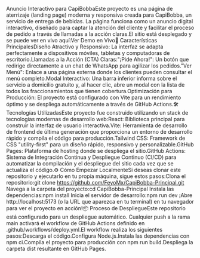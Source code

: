 Anuncio Interactivo para CapiBobbaEste proyecto es una página de aterrizaje (landing page) moderna y responsiva creada para CapiBobba, un servicio de entrega de bebidas. La página funciona como un anuncio digital interactivo, diseñado para captar la atención del cliente y facilitar el proceso de pedido a través de llamadas a la acción claras.El sitio está desplegado y se puede ver en vivo aquí:Ver Demo en Vivo🚀 Características PrincipalesDiseño Atractivo y Responsivo: La interfaz se adapta perfectamente a dispositivos móviles, tabletas y computadoras de escritorio.Llamadas a la Acción (CTA) Claras:"¡Pide Ahora!": Un botón que redirige directamente a un chat de WhatsApp para agilizar los pedidos."Ver Menú": Enlace a una página externa donde los clientes pueden consultar el menú completo.Modal Interactivo: Una barra inferior informa sobre el servicio a domicilio gratuito y, al hacer clic, abre un modal con la lista de todos los fraccionamientos que tienen cobertura.Optimización para Producción: El proyecto está configurado con Vite para un rendimiento óptimo y se despliega automáticamente a través de GitHub Actions.🛠️ Tecnologías UtilizadasEste proyecto fue construido utilizando un stack de tecnologías modernas de desarrollo web:React: Biblioteca principal para construir la interfaz de usuario interactiva.Vite: Herramienta de desarrollo de frontend de última generación que proporciona un entorno de desarrollo rápido y compila el código para producción.Tailwind CSS: Framework de CSS "utility-first" para un diseño rápido, responsivo y personalizable.GitHub Pages: Plataforma de hosting donde se despliega el sitio.GitHub Actions: Sistema de Integración Continua y Despliegue Continuo (CI/CD) para automatizar la compilación y el despliegue del sitio cada vez que se actualiza el código.⚙️ Cómo Empezar LocalmenteSi deseas clonar este repositorio y ejecutarlo en tu propia máquina, sigue estos pasos:Clona el repositorio:git clone https://github.com/FeyoMx/CapiBobba-Principal.git
Navega a la carpeta del proyecto:cd CapiBobba-Principal
Instala las dependencias:npm install
Inicia el servidor de desarrollo:npm run dev
¡Abre http://localhost:5173 (o la URL que aparezca en tu terminal) en tu navegador para ver el proyecto en acción!📦 Proceso de DespliegueEste repositorio está configurado para un despliegue automático. Cualquier push a la rama main activará el workflow de GitHub Actions definido en .github/workflows/deploy.yml.El workflow realiza los siguientes pasos:Descarga el código.Configura Node.js.Instala las dependencias con npm ci.Compila el proyecto para producción con npm run build.Despliega la carpeta dist resultante en GitHub Pages.
